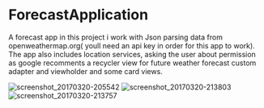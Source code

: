 # ForecastApplication

A forecast app in this project i work with Json parsing data from openweathermap.org( youll need an api key in order for this app to work).
The app also includes location services, asking the user about permission as google recomments a recycler view for future weather forecast
custom adapter and viewholder and some card views.


![screenshot_20170320-205542](https://cloud.githubusercontent.com/assets/21143253/24119176/f733ced4-0db8-11e7-806b-a156b01e4473.png)
![screenshot_20170320-213803](https://cloud.githubusercontent.com/assets/21143253/24119184/f872d24a-0db8-11e7-9e79-464cc0667925.png)
![screenshot_20170320-213757](https://cloud.githubusercontent.com/assets/21143253/24119186/f9d6a63e-0db8-11e7-8e69-a3dbbdd8a7f8.png)
